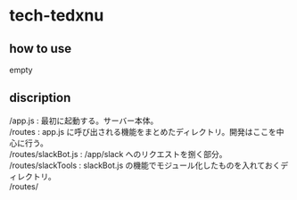 # tech-tedxnu  
## how to use  
empty  
## discription  
/app.js : 最初に起動する。サーバー本体。  
/routes : app.js に呼び出される機能をまとめたディレクトリ。開発はここを中心に行う。  
/routes/slackBot.js : /app/slack へのリクエストを捌く部分。  
/routes/slackTools : slackBot.js の機能でモジュール化したものを入れておくディレクトリ。  
/routes/  
